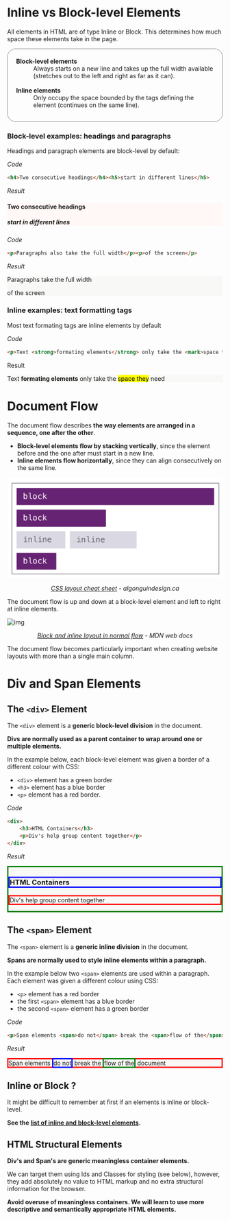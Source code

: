 # Inline vs Block-level Elements

All elements in HTML are of type Inline or Block. This determines how much space these elements take in the page.



<dl style="border: 1px solid gray; padding: 20px 20px 30px 20px; border-radius: 20px;
:">
    <dt><strong>Block-level elements</strong></dt>
    <dd>Always starts on a new line and takes up the full  width available (stretches out to the left and right as far as it can).</dd>
    <br>
    <dt><strong>Inline elements</strong></dt>
    <dd>Only occupy the space bounded by the tags defining the element (continues on the same line).</dd>
</dl>



### Block-level examples: headings and paragraphs

Headings and paragraph elements are block-level by default:



*Code*

```html
<h4>Two consecutive headings</h4><h5>start in different lines</h5>
```

*Result*

<div style="background-color: rgb(2448, 248, 246)">
	<h4>Two consecutive headings</h4><h5>start in different lines</h5>
</div>



*Code*

```html
<p>Paragraphs also take the full width</p><p>of the screen</p>
```

*Result*

<div style="background-color: rgb(248, 248, 246)">
	<p>Paragraphs take the full width</p><p>of the screen</p>
</div>



### Inline examples: text formatting tags

Most text formating tags are inline elements by default



*Code*

```html
<p>Text <strong>formating elements</strong> only take the <mark>space they</mark> need</p>
```

Result

<div style="background-color: rgb(248, 248, 246)">
	<p>Text <strong>formating elements</strong> only take the <mark>space they</mark> need</p>
</div>



# Document Flow

The document flow describes **the way elements are arranged in a sequence, one after the other**.



- **Block-level elements flow by stacking vertically**, since the element before and the one after must start in a new line.
- **Inline elements flow horizontally**, since they can align consecutively on the same line.



![image-20200131213741204](wk03_HTML_Flow_Containers.assets/image-20200131213741204.png)

<p align="center"><a href="https://learn-the-web.algonquindesign.ca/topics/css-layout-cheat-sheet"><em>CSS layout cheat sheet</em></a> <em>- algonguindesign.ca</em></p>



The document flow is up and down at a block-level element and left to right at inline elements.



![img](https://mdn.mozillademos.org/files/16125/mdn-horizontal.png)

<p align="center"><a href="https://developer.mozilla.org/en-US/docs/Web/CSS/CSS_Flow_Layout/Block_and_Inline_Layout_in_Normal_Flow"><em>Block and inline layout in normal flow</em></a> <em> - MDN web docs</em></p>



The document flow becomes particularly important when creating website layouts with more than a single main column.



# Div and Span Elements



## The `<div>` Element

The `<div>` element is a **generic block-level division** in the document.

**Divs are normally used as a parent container to wrap around one or multiple elements.**



In the example below, each block-level element was given a border of a different colour with CSS:

- `<div>` element has a green border
- `<h3>` element has a blue border
- `<p>` element has a red border.



*Code*

```html
<div>
    <h3>HTML Containers</h3>
	<p>Div's help group content together</p>
</div>
```

*Result*

<div style="background-color: rgb(248, 248, 246)">
<div style="border: 3px solid green;">
    <h3 style="border: 3px solid blue;">HTML Containers</h3>
	<p style="border: 3px solid red;">Div's help group content together</p>
    </div></div>



## The `<span>` Element

The `<span>` element is a **generic inline division** in the document.

**Spans are normally used to style inline elements within a paragraph.**



In the example below two `<span>` elements are used within a paragraph. Each element was given a different colour using CSS:

- `<p>` element has a red border
- the first `<span>` element has a blue border
- the  second `<span>` element has a green border



*Code*

```html
<p>Span elements <span>do not</span> break the <span>flow of the</span> document</p>
```

*Result*

<div style="background-color: rgb(248, 248, 246)">
<p style="border: 3px solid red;">Span elements <span style="border: 3px solid blue;">do not</span> break the <span style="border: 3px solid green;">flow of the</span> document</p>
</div>



## Inline or Block ?

It might be difficult to remember at first if an elements is inline or block-level.

**See the [list of inline and block-level elements](https://www.w3schools.com/html/html_blocks.asp).**



## HTML Structural Elements

**Div's and Span's are generic meaningless container elements.**

We can target them using Ids and Classes for styling (see below), however, they add absolutely no value to HTML markup and no extra structural information for the browser.

**Avoid overuse of meaningless containers. We will learn to use more descriptive and semantically appropriate HTML elements.**

